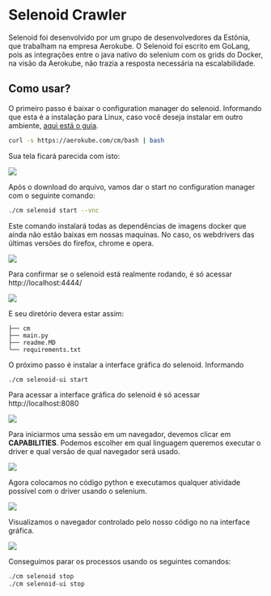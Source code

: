 # Selenoid Crawler

Selenoid foi desenvolvido por um grupo de desenvolvedores da Estônia, que trabalham na empresa Aerokube.
O Selenoid foi escrito em GoLang, pois as integrações entre o java nativo do selenium com os grids do Docker, na visão da Aerokube, não trazia a resposta necessária na escalabilidade.

## Como usar?

O primeiro passo é baixar o configuration manager do selenoid. Informando que esta é a instalação para Linux, caso você deseja instalar em outro ambiente, [aqui está o guia](https://aerokube.com/cm/latest/).

```bash
curl -s https://aerokube.com/cm/bash | bash
```

Sua tela ficará parecida com isto:

![](https://i.ibb.co/D4xW6My/Screenshot-from-2021-02-08-09-33-21.png)

Após o download do arquivo, vamos dar o start no configuration manager com o seguinte comando:

```bash
./cm selenoid start --vnc
```

Este comando instalará todas as dependências de imagens docker que ainda não estão baixas em nossas maquinas. No caso, os webdrivers das últimas versões do firefox, chrome e opera.

![](https://i.ibb.co/vz4bKsx/Screenshot-from-2021-02-08-09-38-01.png)

Para confirmar se o selenoid está realmente rodando, é só acessar http://localhost:4444/

![](https://i.ibb.co/ryXkQrC/Screenshot-from-2021-02-08-09-56-36.png)

E seu diretório devera estar assim:

```bash.
├── cm
├── main.py
├── readme.MD
└── requirements.txt
```

O próximo  passo é instalar a interface gráfica do selenoid. Informando

```bash
./cm selenoid-ui start
```

Para acessar a interface gráfica do selenoid é só acessar http://localhost:8080

![](https://i.ibb.co/4YVDLwL/Screenshot-from-2021-02-08-09-59-07.png)

Para iniciarmos uma sessão em um navegador, devemos clicar em **CAPABILITIES**.
Podemos escolher em qual linguagem queremos executar o driver e qual versão de qual navegador será usado.

![](https://i.ibb.co/WsjSW20/Screenshot-from-2021-02-08-09-59-32.png)

Agora colocamos no código python e executamos qualquer atividade possível com o driver usando o selenium.

![](https://i.ibb.co/bP3SbN0/Screenshot-from-2021-02-08-10-03-04.png)

Visualizamos o navegador controlado pelo nosso código no na interface gráfica.

![](https://i.ibb.co/YZgbmBv/Screenshot-from-2021-02-08-10-02-14.png)

Conseguimos parar os processos usando os seguintes comandos:

```bash
./cm selenoid stop
./cm selenoid-ui stop
```
